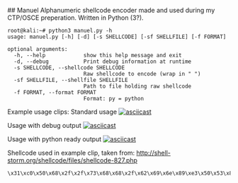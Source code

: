 ## Manuel
Alphanumeric shellcode encoder made and used during my CTP/OSCE preperation. Written in Python (3?).

```
root@kali:~# python3 manuel.py -h
usage: manuel.py [-h] [-d] [-s SHELLCODE] [-sf SHELLFILE] [-f FORMAT]

optional arguments:
  -h, --help            show this help message and exit
  -d, --debug           Print debug information at runtime
  -s SHELLCODE, --shellcode SHELLCODE
                        Raw shellcode to encode (wrap in " ")
  -sf SHELLFILE, --shellfile SHELLFILE
                        Path to file holding raw shellcode
  -f FORMAT, --format FORMAT
                        Format: py = python
```

Example usage clips:
Standard usage
[![asciicast](https://asciinema.org/a/wctxFuqCnkM6gyPNn4KC3XFqo.svg)](https://asciinema.org/a/wctxFuqCnkM6gyPNn4KC3XFqo)


Usage with debug output
[![asciicast](https://asciinema.org/a/7VhMrAVPTm1W6V5P0afuxdUCt.svg)](https://asciinema.org/a/7VhMrAVPTm1W6V5P0afuxdUCt)

Usage with python ready output
[![asciicast](https://asciinema.org/a/sphDgkkyCrEuUonM3xNIEPuOd.svg)](https://asciinema.org/a/sphDgkkyCrEuUonM3xNIEPuOd)


Shellcode used in example clip, taken from: http://shell-storm.org/shellcode/files/shellcode-827.php

```
\x31\xc0\x50\x68\x2f\x2f\x73\x68\x68\x2f\x62\x69\x6e\x89\xe3\x50\x53\x89\xe1\xb0\x0b\xcd\x80
```